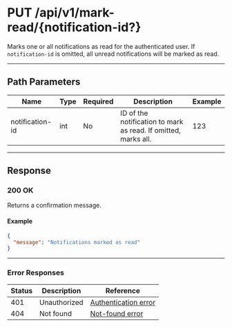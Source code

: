 # PUT /api/v1/mark-read/{notification-id?}

Marks one or all notifications as read for the authenticated user. If `notification-id` is omitted, all unread notifications will be marked as read.


---

## Path Parameters
| Name            | Type | Required | Description                                                      | Example |
|-----------------|------|----------|------------------------------------------------------------------|---------|
| notification-id | int  | No       | ID of the notification to mark as read. If omitted, marks all.   | 123     |

---

## Response

### 200 OK
Returns a confirmation message.

#### Example
```json
{
  "message": "Notifications marked as read"
}
```

---

### Error Responses
| Status | Description                | Reference                                      |
|--------|----------------------------|------------------------------------------------|
| 401    | Unauthorized               | [Authentication error](../_globals/authentication-errors.md) |
| 404    | Not found                  | [Not-found error](../_globals/not-found-errors.md) |
